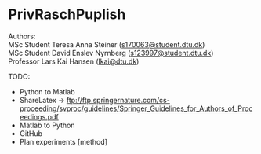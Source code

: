 # PrivRaschPuplish

Authors:<br /> 
MSc Student Teresa Anna Steiner (s170063@student.dtu.dk)<br /> 
MSc Student David Enslev Nyrnberg (s123997@student.dtu.dk)<br /> 
Professor Lars Kai Hansen (lkai@dtu.dk)<br /> 

TODO:
- Python to Matlab
- ShareLatex -> ftp://ftp.springernature.com/cs-proceeding/svproc/guidelines/Springer_Guidelines_for_Authors_of_Proceedings.pdf
- Matlab to Python
- GitHub
- Plan experiments [method]

